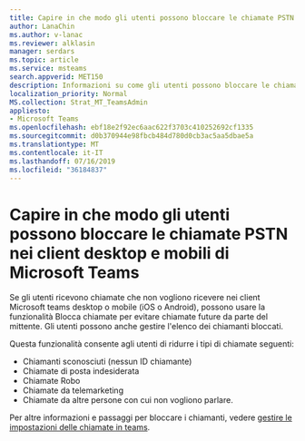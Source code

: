 ```yaml
---
title: Capire in che modo gli utenti possono bloccare le chiamate PSTN nei client desktop e mobili di Microsoft Teams
author: LanaChin
ms.author: v-lanac
ms.reviewer: alklasin
manager: serdars
ms.topic: article
ms.service: msteams
search.appverid: MET150
description: Informazioni su come gli utenti possono bloccare le chiamate PSTN in Microsoft teams.
localization_priority: Normal
MS.collection: Strat_MT_TeamsAdmin
appliesto:
- Microsoft Teams
ms.openlocfilehash: ebf18e2f92ec6aac622f3703c410252692cf1335
ms.sourcegitcommit: d0b370944e98fbcb484d780d0cb3ac5aa5dbae5a
ms.translationtype: MT
ms.contentlocale: it-IT
ms.lasthandoff: 07/16/2019
ms.locfileid: "36184837"
---
```

# <a name="understand-how-users-can-block-pstn-calls-on-microsoft-teams-desktop-and-mobile-clients"></a>Capire in che modo gli utenti possono bloccare le chiamate PSTN nei client desktop e mobili di Microsoft Teams

Se gli utenti ricevono chiamate che non vogliono ricevere nei client Microsoft teams desktop o mobile (iOS o Android), possono usare la funzionalità Blocca chiamate per evitare chiamate future da parte del mittente. Gli utenti possono anche gestire l'elenco dei chiamanti bloccati.

Questa funzionalità consente agli utenti di ridurre i tipi di chiamate seguenti:

- Chiamanti sconosciuti (nessun ID chiamante)
- Chiamate di posta indesiderata
- Chiamate Robo
- Chiamate da telemarketing
- Chiamate da altre persone con cui non vogliono parlare.

Per altre informazioni e passaggi per bloccare i chiamanti, vedere [gestire le impostazioni delle chiamate in teams](https://support.office.com/article/Manage-your-call-settings-in-Teams-456cb611-3477-496f-b31a-6ab752a7595f).

